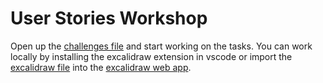 # User Stories Workshop

Open up the [challenges file](./challenges-user-stories-workshop.md) and start working on the tasks. You can work locally by installing the excalidraw extension in vscode or import the [excalidraw file](./assets/user-story-workshop-start.excalidraw) into the [excalidraw web app](https://excalidraw.com).
